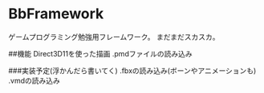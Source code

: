 # BbFramework

ゲームプログラミング勉強用フレームワーク。 まだまだスカスカ。

##機能
Direct3D11を使った描画
.pmdファイルの読み込み

###実装予定(浮かんだら書いてく)
.fbxの読み込み(ボーンやアニメーションも)  
.vmdの読み込み